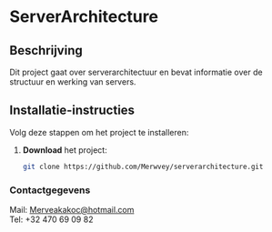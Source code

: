 # ServerArchitecture

## Beschrijving
Dit project gaat over serverarchitectuur en bevat informatie over de structuur en werking van servers.  

## Installatie-instructies
Volg deze stappen om het project te installeren:  

1. **Download** het project:  
   ```bash
   git clone https://github.com/Merwvey/serverarchitecture.git

### Contactgegevens
Mail: Merveakakoc@hotmail.com   
Tel: +32 470 69 09 82
